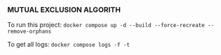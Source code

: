 ### MUTUAL EXCLUSION ALGORITH

To run this project: `docker compose up -d --build --force-recreate --remove-orphans`

To get all logs: `docker compose logs -f -t`